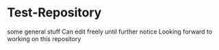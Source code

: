 # Test-Repository
some general stuff
Can edit freely until further notice
Looking forward to working on this repository

